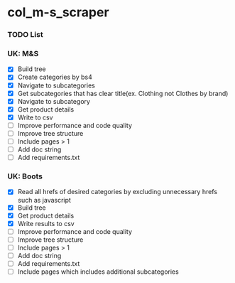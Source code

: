 # col_m-s_scraper


### TODO List
### UK: M&S
- [X] Build tree
- [X] Create categories by bs4
- [X] Navigate to subcategories
- [X] Get subcategories that has clear title(ex. Clothing not Clothes by brand)
- [X] Navigate to subcategory
- [X] Get product details
- [X] Write to csv
- [ ] Improve performance and code quality
- [ ] Improve tree structure
- [ ] Include pages > 1
- [ ] Add doc string
- [ ] Add requirements.txt

### UK: Boots

- [X] Read all hrefs of desired categories by excluding unnecessary hrefs such as javascript
- [X] Build tree
- [X] Get product details
- [X] Write results to csv
- [ ] Improve performance and code quality
- [ ] Improve tree structure
- [ ] Include pages > 1
- [ ] Add doc string
- [ ] Add requirements.txt
- [ ] Include pages which includes additional subcategories
